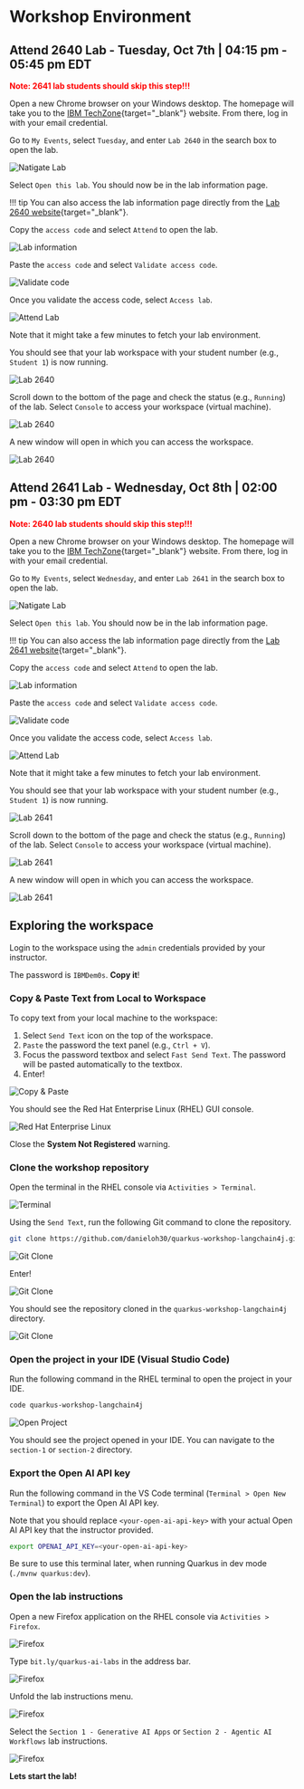 # Workshop Environment

## Attend **2640** Lab - **Tuesday, Oct 7th | 04:15 pm - 05:45 pm EDT**

<span style="color:red;">**Note: 2641 lab students should skip this step!!!**</span>

Open a new Chrome browser on your Windows desktop. The homepage will take you to the [IBM TechZone](https://techzone.ibm.com/){target="_blank"} website. From there, log in with your email credential. 

Go to `My Events`, select `Tuesday`, and enter `Lab 2640` in the search box to open the lab.

![Natigate Lab](./images/tz-navigate-lab.png)

Select `Open this lab`. You should now be in the lab information page.

!!! tip
    You can also access the lab information page directly from the [Lab 2640 website](https://ibm.biz/BdeU6n){target="_blank"}.

Copy the `access code` and select `Attend` to open the lab.

![Lab information](./images/tz-lab-2640-info.png)

Paste the `access code` and select `Validate access code`.

![Validate code](./images/tz-validate-access-code.png)

Once you validate the access code, select `Access lab`.

![Attend Lab](./images/tz-access-code.png)

Note that it might take a few minutes to fetch your lab environment.

You should see that your lab workspace with your student number (e.g., `Student 1`) is now running.

![Lab 2640](./images/tz-lab-2640-workspace.png)

Scroll down to the bottom of the page and check the status (e.g., `Running`) of the lab. Select `Console` to access your workspace (virtual machine).

![Lab 2640](./images/tz-lab-running.png)

A new window will open in which you can access the workspace.

![Lab 2640](./images/tz-vm-login.png)

## Attend **2641** Lab - **Wednesday, Oct 8th | 02:00 pm - 03:30 pm EDT**

<span style="color:red;">**Note: 2640 lab students should skip this step!!!**</span>

Open a new Chrome browser on your Windows desktop. The homepage will take you to the [IBM TechZone](https://techzone.ibm.com/){target="_blank"} website. From there, log in with your email credential. 

Go to `My Events`, select `Wednesday`, and enter `Lab 2641` in the search box to open the lab.

![Natigate Lab](./images/tz-navigate-lab-2641.png)

Select `Open this lab`. You should now be in the lab information page.

!!! tip
    You can also access the lab information page directly from the [Lab 2641 website](https://ibm.biz/Bde9pY){target="_blank"}.

Copy the `access code` and select `Attend` to open the lab.

![Lab information](./images/tz-lab-2641-info.png) 

Paste the `access code` and select `Validate access code`.

![Validate code](./images/tz-validate-access-code.png)

Once you validate the access code, select `Access lab`.

![Attend Lab](./images/tz-access-code.png)

Note that it might take a few minutes to fetch your lab environment.

You should see that your lab workspace with your student number (e.g., `Student 1`) is now running.

![Lab 2641](./images/tz-lab-2641-workspace.png)

Scroll down to the bottom of the page and check the status (e.g., `Running`) of the lab. Select `Console` to access your workspace (virtual machine).

![Lab 2641](./images/tz-lab-running.png)

A new window will open in which you can access the workspace.

![Lab 2641](./images/tz-vm-login.png)

## Exploring the workspace

Login to the workspace using the `admin` credentials provided by your instructor. 

The password is `IBMDem0s`. **Copy it**!

### Copy & Paste Text from Local to Workspace

To copy text from your local machine to the workspace:

 1) Select `Send Text` icon on the top of the workspace. 
 2) `Paste` the password the text panel (e.g., `Ctrl + V`). 
 3) Focus the password textbox and select `Fast Send Text`. The password will be pasted automatically to the textbox.
 4) Enter!

![Copy & Paste](./images/tz-copy-paste.png)

You should see the Red Hat Enterprise Linux (RHEL) GUI console.

![Red Hat Enterprise Linux](./images/tz-redhat-console.png)

Close the **System Not Registered** warning.

### Clone the workshop repository

Open the terminal in the RHEL console via `Activities > Terminal`.

![Terminal](./images/rhel-terminal.png)

Using the `Send Text`, run the following Git command to clone the repository.

```bash
git clone https://github.com/danieloh30/quarkus-workshop-langchain4j.git
```

![Git Clone](./images/rhel-git-clone.png)

Enter!

![Git Clone](./images/rhel-git-clone2.png)

You should see the repository cloned in the `quarkus-workshop-langchain4j` directory.

![Git Clone](./images/rhel-git-clone3.png)

### Open the project in your IDE (Visual Studio Code)

Run the following command in the RHEL terminal to open the project in your IDE.

```bash
code quarkus-workshop-langchain4j
```

![Open Project](./images/vscode-open-project.png)

You should see the project opened in your IDE. You can navigate to the `section-1` or `section-2` directory.

### Export the Open AI API key

Run the following command in the VS Code terminal (`Terminal > Open New Terminal`) to export the Open AI API key.

Note that you should replace `<your-open-ai-api-key>` with your actual Open AI API key that the instructor provided.

```bash
export OPENAI_API_KEY=<your-open-ai-api-key>
```

Be sure to use this terminal later, when running Quarkus in dev mode (`./mvnw quarkus:dev`).

### Open the lab instructions

Open a new Firefox application on the RHEL console via `Activities > Firefox`.

![Firefox](./images/rhel-firefox.png)

Type `bit.ly/quarkus-ai-labs` in the address bar.

![Firefox](./images/rhel-firefox2.png)

Unfold the lab instructions menu.

![Firefox](./images/rhel-lab-menu.png)

Select the `Section 1 - Generative AI Apps` or `Section 2 - Agentic AI Workflows` lab instructions.

![Firefox](./images/rhel-lab-menu2.png)

**Lets start the lab!**